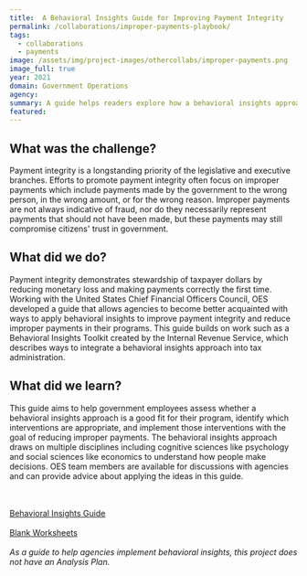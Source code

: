 ```yaml
---
title:  A Behavioral Insights Guide for Improving Payment Integrity
permalink: /collaborations/improper-payments-playbook/
tags:
  - collaborations
  - payments
image: /assets/img/project-images/othercollabs/improper-payments.png
image_full: true
year: 2021
domain: Government Operations
agency: 
summary: A guide helps readers explore how a behavioral insights approach can reduce improper payments.
featured: 
---
```

## What was the challenge?

Payment integrity is a longstanding priority of the legislative and executive branches. Efforts to promote payment integrity often focus on improper payments which include payments made by the government to the wrong person, in the wrong amount, or for the wrong reason. Improper payments are not always indicative of fraud, nor do they necessarily represent payments that should not have been made, but these payments may still compromise citizens' trust in government. 

## What did we do?

Payment integrity demonstrates stewardship of taxpayer dollars by reducing monetary loss and making payments correctly the first time. Working with the United States Chief Financial Officers Council, OES developed a guide that allows agencies to become better acquainted with ways to apply behavioral insights to improve payment integrity and reduce improper payments in their programs. This guide builds on work such as a Behavioral Insights Toolkit created by the Internal Revenue Service, which describes ways to integrate a behavioral insights approach into tax administration. 

## What did we learn?

This guide aims to help government employees assess whether a behavioral insights approach is a good fit for their program, identify which interventions are appropriate, and implement those interventions with the goal of reducing improper payments.  The behavioral insights approach draws on multiple disciplines including cognitive sciences like psychology and social sciences like economics to understand how people make decisions. OES team members are available for discussions with agencies and can provide advice about applying the ideas in this guide. 

<br><br>
<a class="usa-button" href="https://oes.gsa.gov/assets/publications/BIGuide-for-Improving-Payment-Integrity-final.pdf">Behavioral Insights Guide</a>
<br><br>
<a class="usa-button" href="https://oes.gsa.gov/assets/publications/BIGuide-for-Improving-Payment-Integrity-worksheets.pdf">Blank Worksheets</a>
<br><br>
*As a guide to help agencies implement behavioral insights, this project does not have an Analysis Plan.* 
